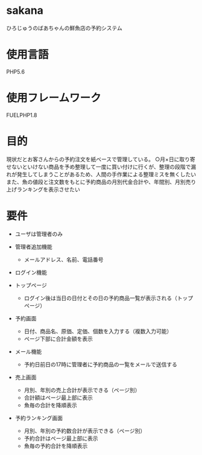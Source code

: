 # sakana
ひろじゅうのばあちゃんの鮮魚店の予約システム

# 使用言語
PHP5.6

# 使用フレームワーク
FUELPHP1.8

# 目的
現状だとお客さんからの予約注文を紙ベースで管理している。
○月×日に取り寄せないといけない商品を予め整理して一度に買い付けに行くが、整理の段階で漏れが発生してしまうことがあるため、人間の手作業による整理ミスを無くしたい
また、魚の値段と注文数をもとに予約商品の月別代金合計や、年間別、月別売り上げランキングを表示させたい

# 要件
* ユーザは管理者のみ

* 管理者追加機能
  - メールアドレス、名前、電話番号
* ログイン機能

* トップページ
  - ログイン後は当日の日付とその日の予約商品一覧が表示される（トップページ）

* 予約画面
  - 日付、商品名、原価、定価、個数を入力する（複数入力可能）
  - ページ下部に合計金額を表示

* メール機能
  - 予約日前日の17時に管理者に予約商品の一覧をメールで送信する

* 売上画面
  - 月別、年別の売上合計が表示できる（ページ別）
  - 合計額はページ最上部に表示
  - 魚毎の合計を降順表示

* 予約ランキング画面
  - 月別、年別の予約数合計が表示できる（ページ別）
  - 予約合計はページ最上部に表示
  - 魚毎の予約合計を降順表示